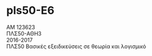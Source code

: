 # pls50-E6  
ΑΜ 123623  
ΠΛΣ50-ΑΘΗ3  
2016-2017  
ΠΛΣ50 Βασικές εξειδικεύσεις σε θεωρία και λογισμικό
